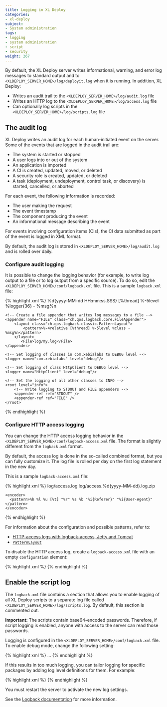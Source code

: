 ```yaml
---
title: Logging in XL Deploy
categories:
- xl-deploy
subject:
- System administration
tags:
- logging
- system administration
- script
- security
weight: 267
---
```


By default, the XL Deploy server writes informational, warning, and error log messages to standard output and to `<XLDEPLOY_SERVER_HOME>/log/deployit.log` when it is running. In addition, XL Deploy:

* Writes an audit trail to the `<XLDEPLOY_SERVER_HOME>/log/audit.log` file
* Writes an HTTP log to the `<XLDEPLOY_SERVER_HOME>/log/access.log` file
* Can optionally log scripts in the `<XLDEPLOY_SERVER_HOME>/log/scripts.log` file

## The audit log

XL Deploy writes an audit log for each human-initiated event on the server. Some of the events that are logged in the audit trail are:

* The system is started or stopped
* A user logs into or out of the system
* An application is imported
* A CI is created, updated, moved, or deleted
* A security role is created, updated, or deleted
* A task (deployment, undeployment, control task, or discovery) is started, cancelled, or aborted

For each event, the following information is recorded:

* The user making the request
* The event timestamp
* The component producing the event
* An informational message describing the event

For events involving configuration items (CIs), the CI data submitted as part of the event is logged in XML format.

By default, the audit log is stored in `<XLDEPLOY_SERVER_HOME>/log/audit.log` and is rolled over daily.

### Configure audit logging

It is possible to change the logging behavior (for example, to write log output to a file or to log output from a specific source). To do so, edit the `<XLDEPLOY_SERVER_HOME>/conf/logback.xml` file. This is a sample `logback.xml` file:

{% highlight xml %}
<configuration>
    <appender name="STDOUT" class="ch.qos.logback.core.ConsoleAppender">
        <!-- encoders are assigned the type
             ch.qos.logback.classic.encoder.PatternLayoutEncoder by default -->
        <encoder>
              <pattern>
                %d{yyyy-MM-dd HH:mm:ss.SSS} [%thread] %-5level %logger{36} - %msg%n
            </pattern>
        </encoder>
    </appender>

    <!-- Create a file appender that writes log messages to a file -->
    <appender name="FILE" class="ch.qos.logback.core.FileAppender">
        <layout class="ch.qos.logback.classic.PatternLayout">
            <pattern>%-4relative [%thread] %-5level %class - %msg%n</pattern>
        </layout>
           <File>log/my.log</File>
    </appender>

    <!-- Set logging of classes in com.xebialabs to DEBUG level -->
    <logger name="com.xebialabs" level="debug"/>

    <!-- Set logging of class HttpClient to DEBUG level -->
    <logger name="HttpClient" level="debug"/>

    <!-- Set the logging of all other classes to INFO -->
    <root level="info">
        <!-- Write logging to STDOUT and FILE appenders -->
        <appender-ref ref="STDOUT" />
        <appender-ref ref="FILE" />
    </root>

</configuration>
{% endhighlight %}

### Configure HTTP access logging

You can change the HTTP access logging behavior in the `<XLDEPLOY_SERVER_HOME>/conf/logback-access.xml` file. The format is slightly different from the `logback.xml` format.

By default, the access log is done in the so-called combined format, but you can fully customize it. The log file is rolled per day on the first log statement in the new day.

This is a sample `logback-access.xml` file:

{% highlight xml %}
<configuration>
  <appender name="FILE" class="ch.qos.logback.core.rolling.RollingFileAppender">
    <file>log/access.log</file>
    <rollingPolicy class="ch.qos.logback.core.rolling.TimeBasedRollingPolicy">
      <fileNamePattern>log/access.%d{yyyy-MM-dd}.log.zip</fileNamePattern>
    </rollingPolicy>

    <encoder>
      <pattern>%h %l %u [%t] "%r" %s %b "%i{Referer}" "%i{User-Agent}"</pattern>
    </encoder>
  </appender>

  <appender-ref ref="FILE" />
</configuration>
{% endhighlight %}

For information about the configuration and possible patterns, refer to:

* [HTTP-access logs with logback-access, Jetty and Tomcat](http://logback.qos.ch/access.html)
* [`PatternLayout`](http://logback.qos.ch/manual/layouts.html#AccessPatternLayout)

To disable the HTTP access log, create a `logback-access.xml` file with an empty `configuration` element:

{% highlight xml %}
<configuration>
</configuration>
{% endhighlight %}

## Enable the script log

The `logback.xml` file contains a section that allows you to enable logging of all XL Deploy scripts to a separate log file called `<XLDEPLOY_SERVER_HOME>/log/scripts.log`. By default, this section is commented out.

**Important:** The scripts contain base64-encoded passwords. Therefore, if script logging is enabled, anyone with access to the server can read those passwords.

Logging is configured in the `<XLDEPLOY_SERVER_HOME>/conf/logback.xml` file. To enable debug mode, change the following setting:

{% highlight xml %}
<root level="debug">
	...
</root>
{% endhighlight %}

If this results in too much logging, you can tailor logging for specific packages by adding log level definitions for them. For example:

{% highlight xml %}
<logger name="com.xebialabs" level="info" />
{% endhighlight %}

You must restart the server to activate the new log settings.

See the [Logback documentation](http://logback.qos.ch/) for more information.
